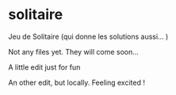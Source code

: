 # solitaire
Jeu de Solitaire (qui donne les solutions aussi... )

Not any files yet. They will come soon...

A little edit just for fun

An other edit, but locally. Feeling excited ! 

